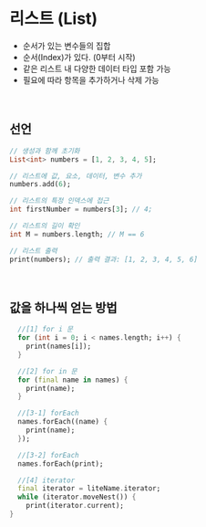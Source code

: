 # 리스트 (List) 
- 순서가 있는 변수들의 집합  
- 순서(Index)가 있다. (0부터 시작)  
- 같은 리스트 내 다양한 데이터 타입 포함 가능   
- 필요에 따라 항목을 추가하거나 삭제 가능
<br/>

## 선언
```dart
// 생성과 함께 초기화
List<int> numbers = [1, 2, 3, 4, 5];
```
```dart
// 리스트에 값, 요소, 데이터, 변수 추가
numbers.add(6);

// 리스트의 특정 인덱스에 접근
int firstNumber = numbers[3]; // 4;

// 리스트의 길이 확인
int M = numbers.length; // M == 6

// 리스트 출력
print(numbers); // 출력 결과: [1, 2, 3, 4, 5, 6]
```
<br/>

## 값을 하나씩 얻는 방법
```dart
  //[1] for i 문
  for (int i = 0; i < names.length; i++) {
    print(names[i]);
  }

  //[2] for in 문
  for (final name in names) {
    print(name);
  }

  //[3-1] forEach
  names.forEach((name) {
    print(name);
  });

  //[3-2] forEach
  names.forEach(print);

  //[4] iterator
  final iterator = liteName.iterator;
  while (iterator.moveNest()) {
    print(iterator.current);
}
```
<br/>
